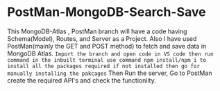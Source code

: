 # PostMan-MongoDB-Search-Save
This MongoDB-Atlas , PostMan branch will have a code having Schema(Model), Routes, and Server as a Project. Also I have used PostMan(mainly the GET and POST method) to fetch and save data in MongoDB Atlas. ``Import the branch and open code in VS code then run command in the inbuilt terminal use command npm install/npm i to install all the packages required if not installed then go for manually installing the pakcages``  Then Run the server, Go to PostMan create the required API's and check the functionlity.
